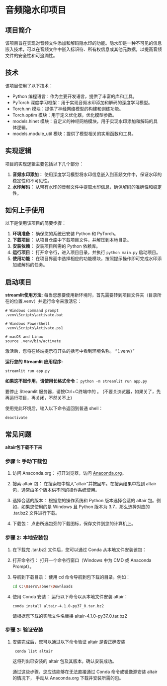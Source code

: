 # 音频隐水印项目

## 项目简介

该项目旨在实现对音频文件添加和解码隐水印的功能。隐水印是一种不可见的信息嵌入技术，可以在音频文件中嵌入标识符、所有权信息或其他元数据，以提高音频文件的安全性和可追溯性。

## 技术

该项目使用了以下技术：

- Python 编程语言：作为主要开发语言，提供了丰富的库和工具。
- PyTorch 深度学习框架：用于实现音频水印添加和解码的深度学习模型。
- Torch.nn 模块：提供了神经网络模型的构建和训练功能。
- Torch.optim 模块：用于定义优化器，优化模型参数。
- models.hinet 模块：自定义的神经网络模块，用于实现水印添加和解码的具体逻辑。
- models.module_util 模块：提供了模型相关的实用函数和工具。

## 实现逻辑

项目的实现逻辑主要包括以下几个部分：

1. **音频水印添加：** 使用深度学习模型将水印信息嵌入到音频文件中，保证水印的稳定性和不可见性。
2. **水印解码：** 从带有水印的音频文件中提取水印信息，确保解码的准确性和稳定性。

## 如何上手使用

以下是使用该项目的简要步骤：

1. **环境准备：** 确保您的系统已安装 Python 和 PyTorch。
2. **下载项目：** 从项目仓库中下载项目文件，并解压到本地目录。
3. **安装依赖：** 安装项目所需的 Python 依赖库。
4. **运行项目：** 打开命令行，进入项目目录，并执行 `python main.py` 启动项目。
5. **使用功能：** 在项目界面中选择相应的功能模块，按照提示操作即可完成水印添加或解码的任务。

## 启动项目
**streamlit使用方法:**
每当您想要使用新环境时，首先需要转到项目文件夹（目录所在的位置.venv）并运行命令来激活它：
````
# Windows command prompt
.venv\Scripts\activate.bat

# Windows PowerShell
.venv\Scripts\Activate.ps1

# macOS and Linux
source .venv/bin/activate
````
激活后，您将在终端提示符开头的括号中看到环境名称。 “（.venv）”

**运行您的 Streamlit 应用程序:**

```streamlit run app.py```

**如果这不起作用，请使用长格式命令：**
```python -m streamlit run app.py```

要停止 Streamlit 服务器，请按Ctrl+C终端中的 。
(不要关浏览器，如果关了，先再运行项目，再关闭，不然关不上)

使用完此环境后，输入以下命令返回到普通 shell：

```deactivate```

## 常见问题

**altair包下载不下来**

### 步骤 1: 手动下载包

1. 访问 Anaconda.org：
   打开浏览器，访问 [Anaconda.org](https://anaconda.org)。

2. 搜索 altair 包：
   在搜索框中输入“altair”并按回车。在搜索结果中找到 altair 包，通常由多个版本供不同的操作系统使用。

3. 选择合适的版本：
   根据您的操作系统和 Python 版本选择合适的 altair 包。例如，如果您使用的是 Windows 且 Python 版本为 3.7，那么选择对应的 .tar.bz2 文件进行下载。

4. 下载包：
   点击所选包旁的下载图标，保存文件到您的计算机上。

### 步骤 2: 本地安装包

1. 在下载完 .tar.bz2 文件后，您可以通过 Conda 从本地文件安装该包：

2. 打开命令行：
   打开一个命令行窗口（Windows 中为 CMD 或 Anaconda Prompt）。

3. 导航到下载目录：
   使用 cd 命令导航到包下载的目录。例如：
   ```bash
   cd C:\Users\abner\Downloads
   ```

4. 使用 Conda 安装：
   运行以下命令以从本地文件安装 altair：
    ```bush 
    conda install altair-4.1.0-py37_0.tar.bz2
   ```
   
   请根据您下载的实际文件名替换 altair-4.1.0-py37_0.tar.bz2
    
### 步骤 3: 验证安装

1. 安装完成后，您可以通过以下命令验证 altair 是否正确安装
   ```bush 
    conda list altair
   ```
    这将列出已安装的 altair 包及其版本，确认安装成功。

    通过这些步骤，您应该能够在无法直接通过 Conda 命令或镜像源安装 altair 的情况下，
手动从 Anaconda.org 下载并安装所需的包。